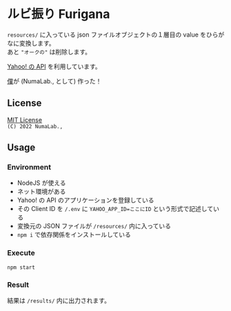 # ルビ振り Furigana

`resources/` に入っている json ファイルオブジェクトの１層目の value をひらがなに変換します。  
あと `"オークの"` は削除します。  

[Yahoo! の API](https://developer.yahoo.co.jp/webapi/jlp/furigana/v2/furigana.html) を利用しています。  

[僕](@github/TwoSquirrels)が (NumaLab., として) 作った！  

## License

[MIT License](/LICENSE)  
`(C) 2022 NumaLab.,`  

## Usage

### Environment

- NodeJS が使える
- ネット環境がある
- Yahoo! の API のアプリケーションを登録している
- その Client ID を `/.env` に `YAHOO_APP_ID=ここにID` という形式で記述している
- 変換元の JSON ファイルが `/resources/` 内に入っている
- `npm i` で依存関係をインストールしている

### Execute

```shell
npm start
```

### Result

結果は `/results/` 内に出力されます。  
